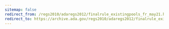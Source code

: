 ```yaml
---
sitemap: false 
redirect_from: /regs2010/adaregs2012/finalrule_existingpools_fr_may21.htm 
redirect_to: https://archive.ada.gov/regs2010/adaregs2012/finalrule_existingpools_fr_may21.htm 
---
```

